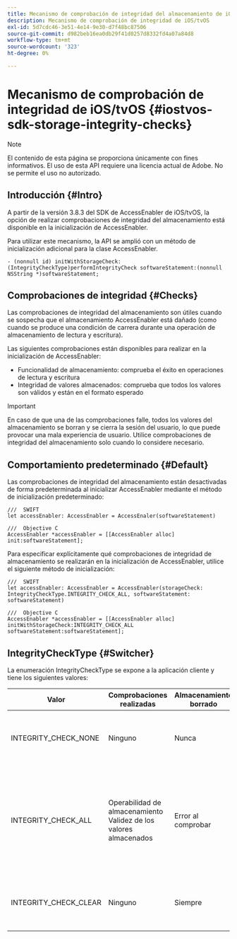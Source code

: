 ```yaml
---
title: Mecanismo de comprobación de integridad del almacenamiento de iOS/tvOS
description: Mecanismo de comprobación de integridad de iOS/tvOS
exl-id: 5d7cdc46-3e51-4e14-9e30-d7f48bc87506
source-git-commit: d982beb16ea0db29f41d0257d8332fd4a07a84d8
workflow-type: tm+mt
source-wordcount: '323'
ht-degree: 0%

---
```


# Mecanismo de comprobación de integridad de iOS/tvOS {#iostvos-sdk-storage-integrity-checks}

>[!NOTE]
>
>El contenido de esta página se proporciona únicamente con fines informativos. El uso de esta API requiere una licencia actual de Adobe. No se permite el uso no autorizado.

## Introducción {#Intro}

A partir de la versión 3.8.3 del SDK de AccessEnabler de iOS/tvOS, la opción de realizar comprobaciones de integridad del almacenamiento está disponible en la inicialización de AccessEnabler.

Para utilizar este mecanismo, la API se amplió con un método de inicialización adicional para la clase AccessEnabler.

```
- (nonnull id) initWithStorageCheck:(IntegrityCheckType)performIntegrityCheck softwareStatement:(nonnull NSString *)softwareStatement;
```


## Comprobaciones de integridad {#Checks}

Las comprobaciones de integridad del almacenamiento son útiles cuando se sospecha que el almacenamiento AccessEnabler está dañado (como cuando se produce una condición de carrera durante una operación de almacenamiento de lectura y escritura).

Las siguientes comprobaciones están disponibles para realizar en la inicialización de AccessEnabler:
- Funcionalidad de almacenamiento: comprueba el éxito en operaciones de lectura y escritura
- Integridad de valores almacenados: comprueba que todos los valores son válidos y están en el formato esperado

>[!IMPORTANT]
> 
>En caso de que una de las comprobaciones falle, todos los valores del almacenamiento se borran y se cierra la sesión del usuario, lo que puede provocar una mala experiencia de usuario. Utilice comprobaciones de integridad del almacenamiento solo cuando lo considere necesario.


## Comportamiento predeterminado {#Default}

Las comprobaciones de integridad del almacenamiento están desactivadas de forma predeterminada al inicializar AccessEnabler mediante el método de inicialización predeterminado:

```
///  SWIFT
let accessEnabler: AccessEnabler = AccessEnaler(softwareStatement)

///  Objective C
AccessEnabler *accessEnabler = [[AccessEnabler alloc] init:softwareStatement];
```

Para especificar explícitamente qué comprobaciones de integridad de almacenamiento se realizarán en la inicialización de AccessEnabler, utilice el siguiente método de inicialización:

```
///  SWIFT
let accessEnabler: AccessEnabler = AccessEnabler(storageCheck: IntegrityCheckType.INTEGRITY_CHECK_ALL, softwareStatement: softwareStatement)

///  Objective C
AccessEnabler *accessEnabler = [[AccessEnabler alloc] initWithStorageCheck:INTEGRITY_CHECK_ALL softwareStatement:softwareStatement];
```


## IntegrityCheckType {#Switcher}

La enumeración IntegrityCheckType se expone a la aplicación cliente y tiene los siguientes valores:

| Valor | Comprobaciones realizadas | Almacenamiento borrado | Descripción | Caso de uso recomendado |
|-----------------------|-----------------------------------------------------|-----------------|------------------------------------------------------------------------|--------------------------------------------------------------------------------------------------------------------------|
| INTEGRITY_CHECK_NONE | Ninguno | Nunca | No se realizan comprobaciones de integridad en la inicialización del almacenamiento | Cuando los flujos del SDK funcionan según lo esperado |
| INTEGRITY_CHECK_ALL | Operabilidad de almacenamiento <br/> Validez de los valores almacenados | Error al comprobar | Todas las comprobaciones de integridad disponibles se realizan durante la inicialización del almacenamiento | Cuando se sospecha que el almacenamiento del SDK está dañado. <br/> En caso de que alguna de las comprobaciones de integridad falle, se cerrará la sesión del usuario |
| INTEGRITY_CHECK_CLEAR | Ninguno | Siempre | El almacenamiento se borra al inicializar el almacenamiento | Cuando los flujos del SDK no se pueden completar según lo esperado |
